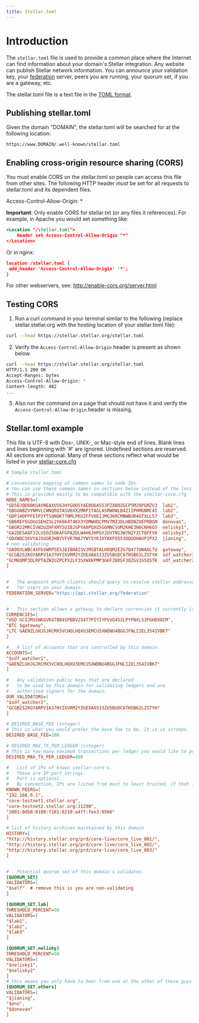 ```yaml
---
title: Stellar.toml
---
```


# Introduction

The `stellar.toml` file is used to provide a common place where the Internet can find information about your domain's Stellar integration. Any website can publish Stellar network information. You can announce your validation key, your [federation](./federation.md) server, peers you are running, your quorum set, if you are a gateway, etc.

The stellar.toml file is a text file in the [TOML format](https://github.com/toml-lang/toml).

## Publishing stellar.toml

Given the domain "DOMAIN", the stellar.toml will be searched for at the following location:

`https://www.DOMAIN/.well-known/stellar.toml`

## Enabling cross-origin resource sharing (CORS)
You must enable CORS on the stellar.toml so people can access this file from other sites. The following HTTP header *must* be set for all requests to stellar.toml and its dependent files.

 Access-Control-Allow-Origin: *

**Important**: Only enable CORS for stellar.txt (or any files it references). For example, in Apache you would set something like:

```xml
<Location "/stellar.toml">
    Header set Access-Control-Allow-Origin "*"
</Location>
```

Or in nginx:

```json
location /stellar.toml {
 add_header 'Access-Control-Allow-Origin' '*';
}
```

For other webservers, see: http://enable-cors.org/server.html

## Testing CORS

1. Run a curl command in your terminal similar to the following (replace stellar.stellar.org with the hosting location of your stellar.toml file):

  ```bash
  curl --head https://stellar.stellar.org/stellar.toml
  ```

2. Verify the `Access-Control-Allow-Origin` header is present as shown below.

  ```bash
  curl --head https://stellar.stellar.org/stellar.toml
  HTTP/1.1 200 OK
  Accept-Ranges: bytes
  Access-Control-Allow-Origin: *
  Content-length: 482
  ...
  ```

3. Also run the command on a page that should not have it and verify the `Access-Control-Allow-Origin` header is missing.

## Stellar.toml example

This file is UTF-8 with Dos-, UNIX-, or Mac-style end of lines.
Blank lines and lines beginning with '#' are ignored.
Undefined sections are reserved.
All sections are optional.
Many of these sections reflect what would be listed in your [stellar-core.cfg](https://github.com/stellar/stellar-core/blob/master/docs/stellar-core_example.cfg)

```ini
# Sample stellar.toml

# convenience mapping of common names to node IDs.
# You can use these common names in sections below instead of the less friendly nodeID.
# This is provided mainly to be compatible with the stellar-core.cfg
NODE_NAMES=[
"GD5DJQDDBKGAYNEAXU562HYGOOSYAEOO6AS53PZXBOZGCP5M2OPGMZV3  lab1",
"GBGGNBZVYNMVLCWNQRO7ASU6XX2MRPITAGLASRWOWLB4ZIIPHMGNMC4I  lab2",
"GDPJ4DPPFEIP2YTSQNOKT7NMLPKU2FFVOEIJMG36RCMBWBUR4GTXLL57  lab3",
"GB6REF5GOGGSEHZ3L2YK6K4T4KX3YDMWHDCPMV7MZJDLHBDNZXEPRBGM  donovan",
"GBGR22MRCIVW2UZHFXMY5UIBJGPYABPQXQ5GGMNCSUM2KHE3N6CNH6G5  nelisky1",
"GA2DE5AQF32LU5OZ5OKAFGPA2DLW4H6JHPGYJUVTNS3W7N2YZCTQFFV6  nelisky2",
"GDXWQCSKVYAJSUGR2HBYVFVR7NA7YWYSYK3XYKKFO553OQGOHAUP2PX2  jianing",
# non validating
"GAOO3LWBC4XF6VWRP5ESJ6IBHAISVJMSBTALHOQM2EZG7Q477UWA6L7U  gateway",
"GCGB2S2KGYARPVIA37HYZXVRM2YZUEXA6S33ZU5BUDC6THSB62LZSTYH  sdf_watcher1",
"GCM6QMP3DLRPTAZW2UZPCPX2LF3SXWXKPMP3GKFZBDSF3QZGV2G5QSTK  sdf_watcher2"
]


#   The endpoint which clients should query to resolve stellar addresses
#   for users on your domain.
FEDERATION_SERVER="https://api.stellar.org/federation"


#   This section allows a gateway to declare currencies it currently issues.
CURRENCIES=[
"USD GCZJM35NKGVK47BB4SPBDV25477PZYIYPVVG453LPYFNXLS3FGHDXOCM",
"BTC $gateway",
"LTC GAENZLGHJGJRCMX5VCHOLHQXU3EMCU5XWDNU4BGGJFNLI2EL354IVBK7"
]

#   A list of accounts that are controlled by this domain.
ACCOUNTS=[
"$sdf_watcher1",
"GAENZLGHJGJRCMX5VCHOLHQXU3EMCU5XWDNU4BGGJFNLI2EL354IVBK7"
]

#   Any validation public keys that are declared
#   to be used by this domain for validating ledgers and are
#   authorized signers for the domain.
OUR_VALIDATORS=[
"$sdf_watcher2",
"GCGB2S2KGYARPVIA37HYZXVRM2YZUEXA6S33ZU5BUDC6THSB62LZSTYH"
]

# DESIRED_BASE_FEE (integer)
# This is what you would prefer the base fee to be. It is in stroops.
DESIRED_BASE_FEE=100

# DESIRED_MAX_TX_PER_LEDGER (integer)
# This is how many maximum transactions per ledger you would like to process.
DESIRED_MAX_TX_PER_LEDGER=400

#   List of IPs of known stellar-core's.
#   These are IP:port strings.
#   Port is optional.
#   By convention, IPs are listed from most to least trusted, if that information is known.
KNOWN_PEERS=[
"192.168.0.1",
"core-testnet1.stellar.org",
"core-testnet2.stellar.org:11290",
"2001:0db8:0100:f101:0210:a4ff:fee3:9566"
]

# list of history archives maintained by this domain
HISTORY=[
"http://history.stellar.org/prd/core-live/core_live_001/",
"http://history.stellar.org/prd/core-live/core_live_002/",
"http://history.stellar.org/prd/core-live/core_live_003/"
]


#   Potential quorum set of this domain's validatos.
[QUORUM_SET]
VALIDATORS=[
"$self"  # remove this is you are non-validating
]

[QUORUM_SET.lab]
THRESHOLD_PERCENT=50
VALIDATORS=[
"$lab1",
"$lab2",
"$lab3"
]

[QUORUM_SET.nelisky]
THRESHOLD_PERCENT=50
VALIDATORS=[
"$nelisky1",
"$nelisky2"
]
# this means you only have to hear from one or the other of these guys
[QUORUM_SET.others]
VALIDATORS=[
"$jianing",
"$eno",
"$donovan"
]

```

